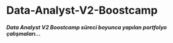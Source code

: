 # Data-Analyst-V2-Boostcamp
##### Data Analyst V2 Boostcamp süreci boyunca yapılan portfolyo çalışmaları...
